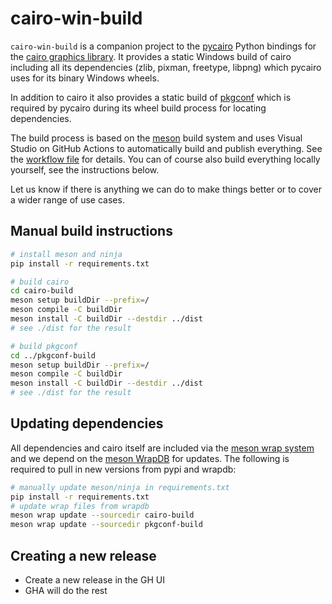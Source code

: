 # cairo-win-build

`cairo-win-build` is a companion project to the
[pycairo](https://github.com/pygobject/pycairo) Python bindings for the
[cairo graphics library](https://www.cairographics.org/). It provides a static
Windows build of cairo including all its dependencies (zlib, pixman, freetype,
libpng) which pycairo uses for its binary Windows wheels.

In addition to cairo it also provides a static build of
[pkgconf](https://github.com/pkgconf/pkgconf) which is required by pycairo
during its wheel build process for locating dependencies.

The build process is based on the [meson](https://mesonbuild.com/) build system
and uses Visual Studio on GitHub Actions to automatically build and publish
everything. See the [workflow file](.github/workflows/main.yml) for details. You
can of course also build everything locally yourself, see the instructions
below.

Let us know if there is anything we can do to make things better or to cover a
wider range of use cases.

## Manual build instructions

```bash
# install meson and ninja
pip install -r requirements.txt

# build cairo
cd cairo-build
meson setup buildDir --prefix=/
meson compile -C buildDir
meson install -C buildDir --destdir ../dist
# see ./dist for the result

# build pkgconf
cd ../pkgconf-build
meson setup buildDir --prefix=/
meson compile -C buildDir
meson install -C buildDir --destdir ../dist
# see ./dist for the result
```

## Updating dependencies

All dependencies and cairo itself are included via the [meson wrap
system](https://mesonbuild.com/Wrap-dependency-system-manual.html) and we depend
on the [meson WrapDB](https://github.com/mesonbuild/wrapdb) for updates. The
following is required to pull in new versions from pypi and wrapdb:

```bash
# manually update meson/ninja in requirements.txt
pip install -r requirements.txt
# update wrap files from wrapdb
meson wrap update --sourcedir cairo-build
meson wrap update --sourcedir pkgconf-build
```

## Creating a new release

* Create a new release in the GH UI
* GHA will do the rest
